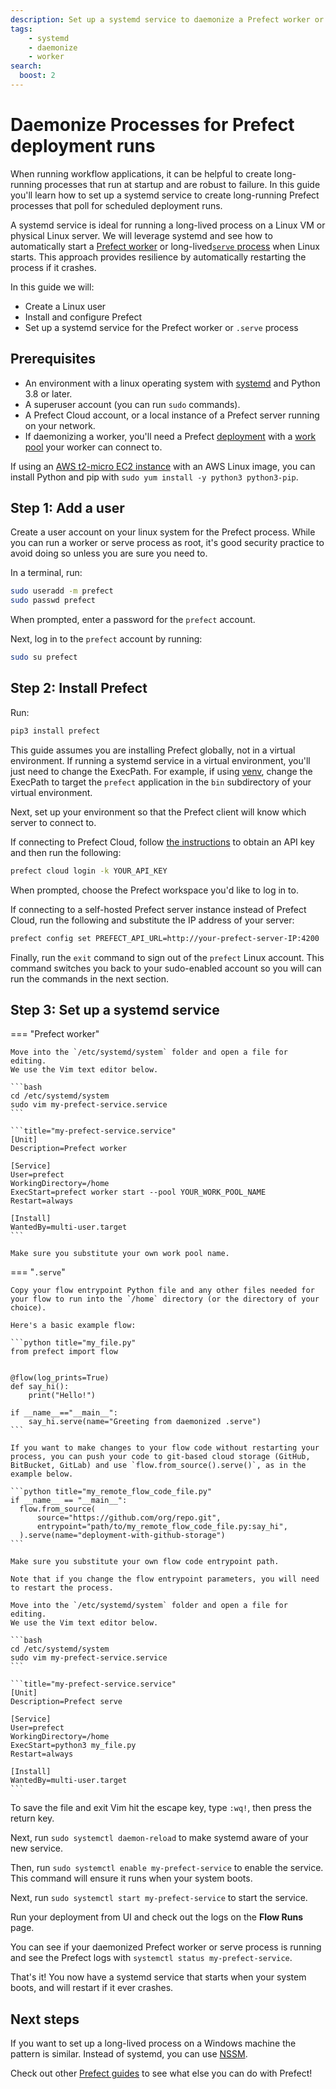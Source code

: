 ```yaml
---
description: Set up a systemd service to daemonize a Prefect worker or create a long-running deployment serve process
tags:
    - systemd
    - daemonize
    - worker
search:
  boost: 2
---
```


# Daemonize Processes for Prefect deployment runs

When running workflow applications, it can be helpful to create long-running processes that run at startup and are robust to failure.
In this guide you'll learn how to set up a systemd service to create long-running Prefect processes that poll for scheduled deployment runs.

A systemd service is ideal for running a long-lived process on a Linux VM or physical Linux server.
We will leverage systemd and see how to automatically start a [Prefect worker](/concepts/work-pools/#worker-overview) or long-lived[`serve` process](concepts/flows/#serving-a-flow) when Linux starts.
This approach provides resilience by automatically restarting the process if it crashes.

In this guide we will:

* Create a Linux user
* Install and configure Prefect
* Set up a systemd service for the Prefect worker or `.serve` process

## Prerequisites

* An environment with a linux operating system with [systemd](https://systemd.io/) and Python 3.8 or later.
* A superuser account (you can run `sudo` commands).
* A Prefect Cloud account, or a local instance of a Prefect server running on your network.
* If daemonizing a worker, you'll need a Prefect [deployment](/concepts/deployments/) with a [work pool](/concepts/work-pools/) your worker can connect to.

If using an [AWS t2-micro EC2 instance](https://aws.amazon.com/ec2/instance-types/t2/) with an AWS Linux image, you can install Python and pip with `sudo yum install -y python3 python3-pip`.

## Step 1: Add a user

Create a user account on your linux system for the Prefect process.
While you can run a worker or serve process as root, it's good security practice to avoid doing so unless you are sure you need to.

In a terminal, run:

```bash
sudo useradd -m prefect
sudo passwd prefect
```

When prompted, enter a password for the `prefect` account.

Next, log in to the `prefect` account by running:

```bash
sudo su prefect
```

## Step 2: Install Prefect

Run:

```bash
pip3 install prefect
```

This guide assumes you are installing Prefect globally, not in a virtual environment.
If running a systemd service in a virtual environment, you'll just need to change the ExecPath.
For example, if using [venv](https://docs.python.org/3/library/venv.html), change the ExecPath to target the `prefect` application in the `bin` subdirectory of your virtual environment.

Next, set up your environment so that the Prefect client will know which server to connect to.

If connecting to Prefect Cloud, follow [the instructions](https://docs.prefect.io/ui/cloud-getting-started/#create-an-api-key) to obtain an API key and then run the following:

```bash
prefect cloud login -k YOUR_API_KEY
```

When prompted, choose the Prefect workspace you'd like to log in to.

If connecting to a self-hosted Prefect server instance instead of Prefect Cloud, run the following and substitute the IP address of your server:

```bash
prefect config set PREFECT_API_URL=http://your-prefect-server-IP:4200
```

Finally, run the `exit` command to sign out of the `prefect` Linux account.
This command switches you back to your sudo-enabled account so you will can run the commands in the next section.

## Step 3: Set up a systemd service

=== "Prefect worker"

    Move into the `/etc/systemd/system` folder and open a file for editing.
    We use the Vim text editor below.

    ```bash
    cd /etc/systemd/system
    sudo vim my-prefect-service.service
    ```

    ```title="my-prefect-service.service"
    [Unit]
    Description=Prefect worker

    [Service]
    User=prefect
    WorkingDirectory=/home
    ExecStart=prefect worker start --pool YOUR_WORK_POOL_NAME
    Restart=always

    [Install]
    WantedBy=multi-user.target
    ```

    Make sure you substitute your own work pool name.

=== "`.serve`"

    Copy your flow entrypoint Python file and any other files needed for your flow to run into the `/home` directory (or the directory of your choice).

    Here's a basic example flow:

    ```python title="my_file.py"
    from prefect import flow


    @flow(log_prints=True)
    def say_hi():
        print("Hello!")
        
    if __name__=="__main__":
        say_hi.serve(name="Greeting from daemonized .serve")
    ```

    If you want to make changes to your flow code without restarting your process, you can push your code to git-based cloud storage (GitHub, BitBucket, GitLab) and use `flow.from_source().serve()`, as in the example below.

    ```python title="my_remote_flow_code_file.py"
    if __name__ == "__main__":
      flow.from_source(
          source="https://github.com/org/repo.git",
          entrypoint="path/to/my_remote_flow_code_file.py:say_hi",
      ).serve(name="deployment-with-github-storage")
    ```

    Make sure you substitute your own flow code entrypoint path.

    Note that if you change the flow entrypoint parameters, you will need to restart the process.

    Move into the `/etc/systemd/system` folder and open a file for editing.
    We use the Vim text editor below.

    ```bash
    cd /etc/systemd/system
    sudo vim my-prefect-service.service
    ```

    ```title="my-prefect-service.service"
    [Unit]
    Description=Prefect serve 

    [Service]
    User=prefect
    WorkingDirectory=/home
    ExecStart=python3 my_file.py
    Restart=always

    [Install]
    WantedBy=multi-user.target
    ```

To save the file and exit Vim hit the escape key, type `:wq!`, then press the return key.

Next, run `sudo systemctl daemon-reload` to make systemd aware of your new service.

Then, run `sudo systemctl enable my-prefect-service` to enable the service.
This command will ensure it runs when your system boots.

Next, run `sudo systemctl start my-prefect-service` to start the service.

Run your deployment from UI and check out the logs on the **Flow Runs** page.

You can see if your daemonized Prefect worker or serve process is running and see the Prefect logs with `systemctl status my-prefect-service`.

That's it!
You now have a systemd service that starts when your system boots, and will restart if it ever crashes.

## Next steps

If you want to set up a long-lived process on a Windows machine the pattern is similar.
Instead of systemd, you can use [NSSM](https://nssm.cc/).

Check out other [Prefect guides](/guides/) to see what else you can do with Prefect!
